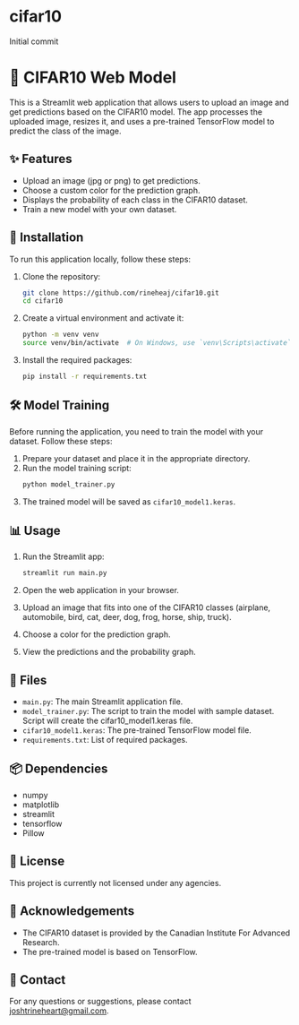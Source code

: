 # cifar10
Initial commit

# 🌟 CIFAR10 Web Model

This is a Streamlit web application that allows users to upload an image and get predictions based on the CIFAR10 model. The app processes the uploaded image, resizes it, and uses a pre-trained TensorFlow model to predict the class of the image.

## ✨ Features

- Upload an image (jpg or png) to get predictions.
- Choose a custom color for the prediction graph.
- Displays the probability of each class in the CIFAR10 dataset.
- Train a new model with your own dataset.

## 🚀 Installation

To run this application locally, follow these steps:

1. Clone the repository:
    ```bash
    git clone https://github.com/rineheaj/cifar10.git
    cd cifar10
    ```

2. Create a virtual environment and activate it:
    ```bash
    python -m venv venv
    source venv/bin/activate  # On Windows, use `venv\Scripts\activate`
    ```

3. Install the required packages:
    ```bash
    pip install -r requirements.txt
    ```

## 🛠️ Model Training

Before running the application, you need to train the model with your dataset. Follow these steps:

1. Prepare your dataset and place it in the appropriate directory.
2. Run the model training script:
    ```bash
    python model_trainer.py
    ```
3. The trained model will be saved as `cifar10_model1.keras`.

## 📊 Usage

1. Run the Streamlit app:
    ```bash
    streamlit run main.py
    ```

2. Open the web application in your browser.
3. Upload an image that fits into one of the CIFAR10 classes (airplane, automobile, bird, cat, deer, dog, frog, horse, ship, truck).
4. Choose a color for the prediction graph.
5. View the predictions and the probability graph.

## 📁 Files

- `main.py`: The main Streamlit application file.
- `model_trainer.py`: The script to train the model with sample dataset. Script will create the cifar10_model1.keras file.
- `cifar10_model1.keras`: The pre-trained TensorFlow model file.
- `requirements.txt`: List of required packages.

## 📦 Dependencies

- numpy
- matplotlib
- streamlit
- tensorflow
- Pillow

## 📜 License

This project is currently not licensed under any agencies.

## 🙏 Acknowledgements

- The CIFAR10 dataset is provided by the Canadian Institute For Advanced Research.
- The pre-trained model is based on TensorFlow.

## 📧 Contact

For any questions or suggestions, please contact joshtrineheart@gmail.com.





